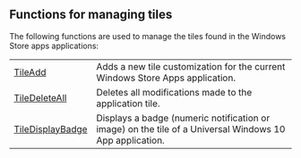 


## Functions for managing tiles
			



<a name="NOTE1"></a>
<a name="NOTE1_1"></a>


The following functions are used to manage the tiles found in the Windows Store apps applications: 



|   |   |
| --- | --- |
| [TileAdd](../WDLang6/1000020719.md) | Adds a new tile customization for the current Windows Store Apps application. |
| [TileDeleteAll](../WDLang6/1000020720.md) | Deletes all modifications made to the application tile. |
| [TileDisplayBadge](../WDLang6/1000020721.md) | Displays a badge (numeric notification or image) on the tile of a Universal Windows 10 App application. |







